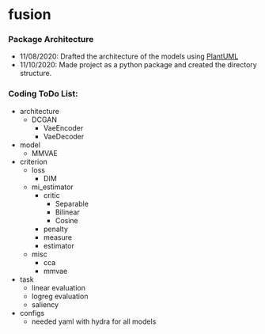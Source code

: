 # fusion

### Package Architecture

- 11/08/2020: Drafted the architecture of the models using [PlantUML](https://plantuml.com/)
- 11/10/2020: Made project as a python package and created the directory structure.


### Coding ToDo List:
- architecture
  - DCGAN
    - VaeEncoder
    - VaeDecoder
- model
  - MMVAE
- criterion
  - loss
    - DIM
  - mi_estimator
    - critic
      - Separable
      - Bilinear
      - Cosine
    - penalty
    - measure
    - estimator
  - misc
    - cca
    - mmvae
- task
  - linear evaluation
  - logreg evaluation
  - saliency
- configs
  - needed yaml with hydra for all models
